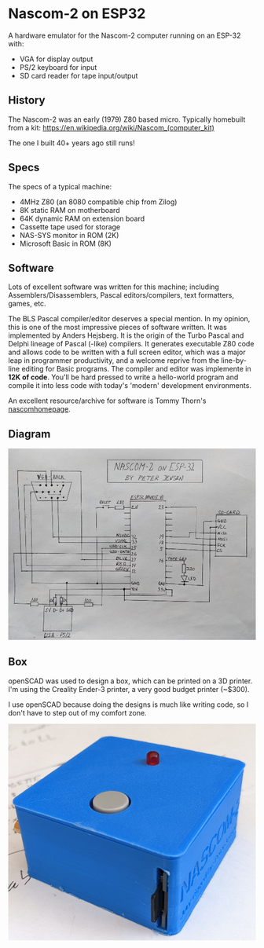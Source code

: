 # Nascom-2 on ESP32

A hardware emulator for the Nascom-2 computer running on an ESP-32 with:
* VGA for display output
* PS/2 keyboard for input
* SD card reader for tape input/output

## History
The Nascom-2 was an early (1979) Z80 based micro.  Typically homebuilt from a kit: https://en.wikipedia.org/wiki/Nascom_(computer_kit)

The one I built 40+ years ago still runs!

## Specs
The specs of a typical machine:
* 4MHz Z80 (an 8080 compatible chip from Zilog)
* 8K static RAM on motherboard
* 64K dynamic RAM on extension board
* Cassette tape used for storage
* NAS-SYS monitor in ROM (2K) 
* Microsoft Basic in ROM (8K)

## Software
Lots of excellent software was written for this machine; including Assemblers/Disassemblers, Pascal editors/compilers, text formatters, games, etc.

The BLS Pascal compiler/editor deserves a special mention.  In my opinion, this is one of the most impressive pieces of software written. It was implemented by Anders Hejsberg.  It is the origin of the Turbo Pascal and Delphi lineage of Pascal (-like) compilers.  It generates executable Z80 code and allows code to be written with a full screen editor, which was a major leap in programmer productivity, and a welcome reprive from the line-by-line editing for Basic programs. The compiler and editor was implemente in **12K of code**. You'll be hard pressed to write a hello-world program and compile it into less code with today's 'modern' development environments.

An excellent resource/archive for software is Tommy Thorn's [nascomhomepage](www.nascomhomepage.com).

## Diagram
![Diagram](images/diagram.jpg)

## Box
openSCAD was used to design a box, which can be printed on a 3D printer. I'm using the Creality Ender-3 printer, a very good budget printer (~$300).

I use openSCAD because doing the designs is much like writing code, so I don't have to step out of my comfort zone.

![Box](images/box-1.jpg)
